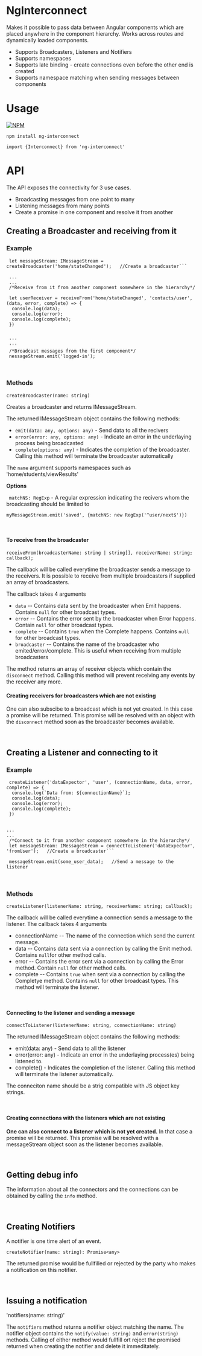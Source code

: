 # NgInterconnect

Makes it possible to pass data between Angular components which are placed anywhere in the component hierarchy.  Works across routes and dynamically loaded components. 

- Supports Broadcasters, Listeners and Notifiers
- Supports namespaces 
- Supports late binding - create connections even before the other end is created
- Supports namespace matching when sending messages between components

# Usage

[![NPM](https://nodei.co/npm/ng-interconnect.png?mini=true)](https://nodei.co/npm/ng-interconnect/)

`npm install ng-interconnect`

`import {Interconnect} from 'ng-interconnect'`


# API

The API exposes the connectivity for 3 use cases.

- Broadcasting messages from one point to many
- Listening messages from many points
- Create a promise in one component and resolve it from another
&nbsp;
&nbsp;
&nbsp;

## Creating a Broadcaster and receiving from it


### Example

```
 let messageStream: IMessageStream = createBroadcaster('home/stateChanged');   //Create a broadcaster```
 
 ...
 ...
 /*Receive from it from another component somewhere in the hierarchy*/
 
 let userReceiver = receiveFrom('home/stateChanged', 'contacts/user', (data, error, complete) => {
  console.log(data);
  console.log(error);
  console.log(complete);
 })
 
 
 '''
 '''
 /*Broadcast messages from the first component*/
 nessageStream.emit('logged-in');
 ```
&nbsp;
### Methods

`createBroadcaster(name: string)`

Creates a broadcaster and returns IMessageStream.

The returned IMessageStream object contains the following methods:

- `emit(data: any, options: any)` - Send data to all the recivers
- `error(error: any, options: any)` - Indicate an error in the underlaying process being broadcasted
- `complete(options: any)` - Indicates the completion of the broadcaster. Calling this method will terminate the broadcaster automatically

The `name` argument supports namespaces such as 'home/students/viewResults'
&nbsp;

**Options**

 ` matchNS: RegExp`   - A regular expression indicating the recivers whom the broadcasting should be limited to
  
  `myMessageStream.emit('saved', {matchNS: new RegExp('^user/next$')})`

&nbsp;
&nbsp;

#### To receive from the broadcaster

`receiveFrom(broadcasterName: string | string[], receiverName: string; callback);`

The callback will be called everytime the broadcaster sends a message to the receivers. It is possible to receive from multiple broadcasters if supplied an array of broadcasters.

The callback takes 4 arguments

- `data`  -- Contains data sent by the broadcaster when Emit happens. Contains `null` for other broadcast types.
- `error` -- Contains the error sent by the broadcaster when Error happens. Contain `null` for other broadcast types.
- `complete` -- Contains `true` when the Complete happens. Contains `null` for other broadcast types. 
- `broadcaster` -- Contains the name of the broadcaster who emited/error/complete. This is useful when receiving from multiple broadcasters

The method returns an array of receiver objects which contain the `disconnect` method. Calling this method will prevent receiving any events by the receiver any more.

#### Creating receivers for broadcasters which are not existing
One can also subscibe to a broadcast which is not yet created. In this case a promise will be returned. This promise will be resolved with an object with the `disconnect` method soon as the broadcaster becomes available.
 
&nbsp;
&nbsp;
&nbsp;
## Creating a Listener and connecting to it


### Example

```
 createListener('dataExpector', 'user', (connectionName, data, error, complete) => {
  console.log(`Data from: ${connectionName}`);
  console.log(data);
  console.log(error);
  console.log(complete);
 })


...
...
 /*Connect to it from another component somewhere in the hierarchy*/ 
 let messageStream: IMessageStream = connectToListener('dataExpector', 'fromUser');   //Create a broadcaster```
 
 messageStream.emit(some_user_data);   //Send a message to the listener
 ```
&nbsp;
### Methods

`createListener(listenerName: string, receiverName: string; callback);`

The callback will be called everytime a connection  sends a message to the listener. The callback takes 4 arguments

- connectionName -- The name of the connection which send the current message.
- data  -- Contains data sent via a connection by calling the Emit method. Contains `null`for other method calls.
- error -- Contains the error sent via a connection by calling the Error method. Contain `null` for other method calls.
- complete -- Contains `true` when sent via a connection by calling the Completye method. Contains `null` for other broadcast types. This method will terminate the listener.

&nbsp;
#### Connecting to the listener and sending a message

`connectToListener(listenerName: string, connectionName: string)`

The returned IMessageStream object contains the following methods:

- emit(data: any) - Send data to all the listener
- error(error: any) - Indicate an error in the underlaying process(es) being listened to.
- complete() - Indicates the completion of the listener. Calling this method will terminate the listener automatically.

The conneciton name should be a strig compatible with JS object key strings.

&nbsp;
#### Creating connections with the listeners which are not existing
**One can also connect to a listener which is not yet created.** In that case a promise will be returned. This promise will be resolved with a messageStream object soon as the listener becomes available.
 
 &nbsp;
 &nbsp;

## Getting debug info
The information about all the connectors and the connections can be obtained by calling the `info` method.

&nbsp;
&nbsp;

## Creating Notifiers

A notifier is one time alert of an event. 

`createNotifier(name: string): Promise<any>`

The returned promise would be fullfilled or rejected by the party who makes a notification on this notifier.

&nbsp;

## Issuing a notification

'notifiers(name: string)'

The `notifiers` method returns a notifier object matching the name. The notifier object contains the `notify(value: string)` and `error(string)` methods. Calling of either method would fullfill ort reject the promised returned when creating the notifier and delete it immeditately.

